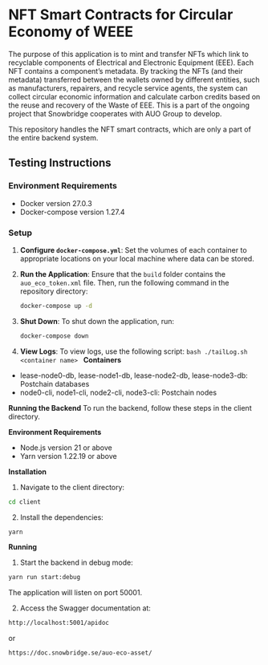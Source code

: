 # NFT Smart Contracts for Circular Economy of WEEE

The purpose of this application is to mint and transfer NFTs which link to recyclable components of Electrical and Electronic Equipment (EEE). Each NFT contains a component’s metadata. By tracking the NFTs (and their metadata) transferred between the wallets owned by different entities, such as manufacturers, repairers, and recycle service agents, the system can collect circular economic information and calculate carbon credits based on the reuse and recovery of the Waste of EEE. This is a part of the ongoing project that Snowbridge cooperates with AUO Group to develop.

This repository handles the NFT smart contracts, which are only a part of the entire backend system.

## Testing Instructions

### Environment Requirements

- Docker version 27.0.3
- Docker-compose version 1.27.4

### Setup

1. **Configure `docker-compose.yml`**:
   Set the volumes of each container to appropriate locations on your local machine where data can be stored.
2. **Run the Application**:
   Ensure that the `build` folder contains the `auo_eco_token.xml` file. Then, run the following command in the repository directory:

   ```bash
   docker-compose up -d
   ```

3. **Shut Down**:
   To shut down the application, run:
   ```bash
   docker-compose down
   ```
4. **View Logs**:
   To view logs, use the following script:
   `bash
    ./tailLog.sh <container name>
    `
   **Containers**

- lease-node0-db, lease-node1-db, lease-node2-db, lease-node3-db: Postchain databases
- node0-cli, node1-cli, node2-cli, node3-cli: Postchain nodes

**Running the Backend**
To run the backend, follow these steps in the client directory.

**Environment Requirements**

- Node.js version 21 or above
- Yarn version 1.22.19 or above

**Installation**

1. Navigate to the client directory:

```bash
cd client
```

2. Install the dependencies:

```bash
yarn
```

**Running**

1. Start the backend in debug mode:

```bash
yarn run start:debug
```

The application will listen on port 50001. 

2. Access the Swagger documentation at:
```bash
http://localhost:5001/apidoc
```
or
``` bash
https://doc.snowbridge.se/auo-eco-asset/
```
